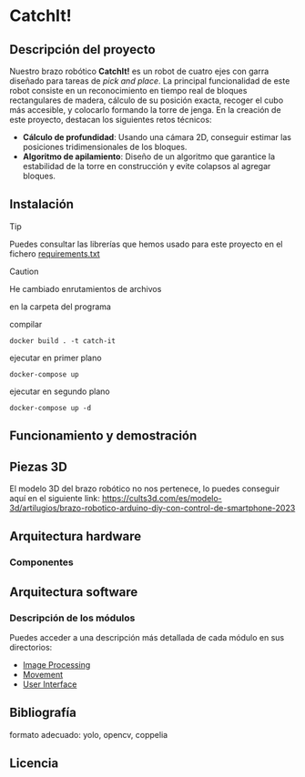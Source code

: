 # CatchIt!

## Descripción del proyecto

Nuestro brazo robótico **CatchIt!** es un robot de cuatro ejes con garra diseñado para tareas de *pick and place*. La principal funcionalidad de este robot consiste en un reconocimiento en tiempo real de bloques rectangulares de madera, cálculo de su posición exacta, recoger el cubo más accesible, y colocarlo formando la torre de jenga. 
En la creación de este proyecto, destacan los siguientes retos técnicos:
- **Cálculo de profundidad**: Usando una cámara 2D, conseguir estimar las posiciones tridimensionales de los bloques.
- **Algoritmo de apilamiento**: Diseño de un algoritmo que garantice la estabilidad de la torre en construcción y evite colapsos al agregar bloques.

## Instalación

> [!TIP]
> Puedes consultar las librerías que hemos usado para este proyecto en el fichero [requirements.txt](requirements.txt)

> [!CAUTION]
> He cambiado enrutamientos de archivos 

en la carpeta del programa

compilar

```docker build . -t catch-it```

ejecutar en primer plano

```docker-compose up```

ejecutar en segundo plano

```docker-compose up -d```

## Funcionamiento y demostración


## Piezas 3D

El modelo 3D del brazo robótico no nos pertenece, lo puedes conseguir aquí en el siguiente link: https://cults3d.com/es/modelo-3d/artilugios/brazo-robotico-arduino-diy-con-control-de-smartphone-2023

## Arquitectura hardware


### Componentes



## Arquitectura software


### Descripción de los módulos

Puedes acceder a una descripción más detallada de cada módulo en sus directorios:

- [Image Processing](ImageProcessingModule/README.md)
- [Movement](MovementModule/README.md)
- [User Interface](UserInterfaceModule/README.md)



## Bibliografía 

formato adecuado: yolo, opencv, coppelia

## Licencia

